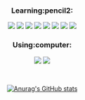 <h3 align="center">Learning:pencil2:</h3>

<div align="center">
  <img src="https://img.shields.io/badge/Python-3776AB?style=flat-square&logo=Python&logoColor=white"/> 
  <img src="https://img.shields.io/badge/HTML5-E34F26?style=flat-square&logo=HTML5&logoColor=white"/> 
  <img src="https://img.shields.io/badge/CSS3-1572B6?style=flat-square&logo=CSS3&logoColor=white"/> 
  <img src="https://img.shields.io/badge/Django-092E20?style=flat-square&logo=Django&logoColor=white"/> 
  <img src="https://img.shields.io/badge/SQLite-003B57?style=flat-square&logo=SQLite&logoColor=white"/> 
  <img src="https://img.shields.io/badge/JavaScript-F7DF1E?style=flat-square&logo=JavaScript&logoColor=black"/> 
  <img src="https://img.shields.io/badge/vue.js-4FC08D?style=flat-square&logo=vue.js&logoColor=black"/> 
  <img src="https://img.shields.io/badge/react-61DAFB?style=flat-square&logo=react&logoColor=black"> 
</div>
  


<h3 align="center">Using:computer:</h3>

<p align="center">
<img src="https://img.shields.io/badge/VisualStudioCode-007ACC?style=flat-square&logo=VisualStudioCode&logoColor=white"/> <img src="https://img.shields.io/badge/PyCharm-C3FC23?style=flat-square&logo=PyCharm&logoColor=black"/>  </p>


<div align="center">

<br />

  [![Anurag's GitHub stats](https://github-readme-stats.vercel.app/api?username=tevem1207&show_icons=true)](https://github.com/tevem1207/github-readme-stats)
</div>
